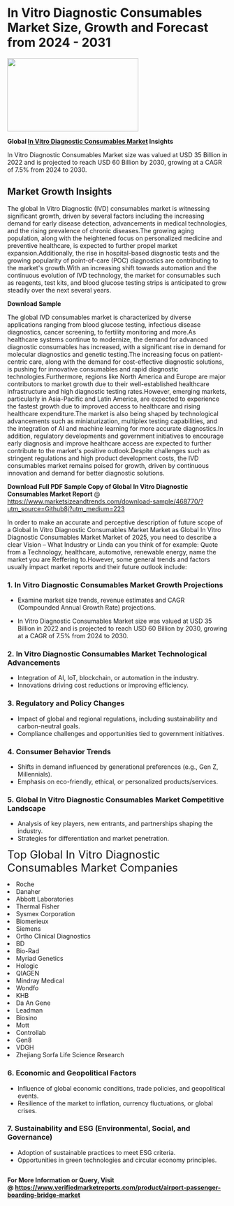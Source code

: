 <H1>In Vitro Diagnostic Consumables Market Size, Growth and Forecast from 2024 - 2031</H1><img class="aligncenter size-medium wp-image-584254" src="https://thirdeyenews.in/wp-content/uploads/2024/09/Global-Market-Research-300x168.jpeg" alt="" width="300" height="168" /><p><strong>Global&nbsp;<a href="https://www.marketsizeandtrends.com/download-sample/468770/?utm_source=Github8j?utm_medium=223">In Vitro Diagnostic Consumables Market</a> Insights</strong></p><p>In Vitro Diagnostic Consumables Market size was valued at USD 35 Billion in 2022 and is projected to reach USD 60 Billion by 2030, growing at a CAGR of 7.5% from 2024 to 2030.</p><p><h2>Market Growth Insights</h2> <p>The global In Vitro Diagnostic (IVD) consumables market is witnessing significant growth, driven by several factors including the increasing demand for early disease detection, advancements in medical technologies, and the rising prevalence of chronic diseases.The growing aging population, along with the heightened focus on personalized medicine and preventive healthcare, is expected to further propel market expansion.Additionally, the rise in hospital-based diagnostic tests and the growing popularity of point-of-care (POC) diagnostics are contributing to the market's growth.With an increasing shift towards automation and the continuous evolution of IVD technology, the market for consumables such as reagents, test kits, and blood glucose testing strips is anticipated to grow steadily over the next several years.</p> <p><strong>Download Sample</strong></p> <p>The global IVD consumables market is characterized by diverse applications ranging from blood glucose testing, infectious disease diagnostics, cancer screening, to fertility monitoring and more.As healthcare systems continue to modernize, the demand for advanced diagnostic consumables has increased, with a significant rise in demand for molecular diagnostics and genetic testing.The increasing focus on patient-centric care, along with the demand for cost-effective diagnostic solutions, is pushing for innovative consumables and rapid diagnostic technologies.Furthermore, regions like North America and Europe are major contributors to market growth due to their well-established healthcare infrastructure and high diagnostic testing rates.However, emerging markets, particularly in Asia-Pacific and Latin America, are expected to experience the fastest growth due to improved access to healthcare and rising healthcare expenditure.The market is also being shaped by technological advancements such as miniaturization, multiplex testing capabilities, and the integration of AI and machine learning for more accurate diagnostics.In addition, regulatory developments and government initiatives to encourage early diagnosis and improve healthcare access are expected to further contribute to the market's positive outlook.Despite challenges such as stringent regulations and high product development costs, the IVD consumables market remains poised for growth, driven by continuous innovation and demand for better diagnostic solutions.</p> <p><span class=""><strong>Download Full PDF Sample Copy of Global In Vitro Diagnostic Consumables Market Report</strong> @ <a href="https://www.marketsizeandtrends.com/download-sample/468770/?utm_source=Github8j?utm_medium=223" target="_blank">https://www.marketsizeandtrends.com/download-sample/468770/?utm_source=Github8j?utm_medium=223</a></span></p><p>In order to make an accurate and perceptive description of future scope of a Global&nbsp;In Vitro Diagnostic Consumables Market Market as Global&nbsp;In Vitro Diagnostic Consumables Market Market of 2025, you need to describe a clear Vision &ndash; What Industry or Linda can you think of for example: Quote from a Technology, healthcare, automotive, renewable energy, name the market you are Reffering to.However, some general trends and factors usually impact market reports and their future outlook include:</p><h3>1.&nbsp;<strong>In Vitro Diagnostic Consumables Market Growth Projections</strong></h3><ul><li>Examine market size trends, revenue estimates and CAGR (Compounded Annual Growth Rate) projections.</li><li><p>In Vitro Diagnostic Consumables Market size was valued at USD 35 Billion in 2022 and is projected to reach USD 60 Billion by 2030, growing at a CAGR of 7.5% from 2024 to 2030.</p></li></ul><h3>2.&nbsp;<strong>In Vitro Diagnostic Consumables Market Technological Advancements</strong></h3><ul><li>Integration of AI, IoT, blockchain, or automation in the industry.</li><li>Innovations driving cost reductions or improving efficiency.</li></ul><h3>3.&nbsp;<strong>Regulatory and Policy Changes</strong></h3><ul><li>Impact of global and regional regulations, including sustainability and carbon-neutral goals.</li><li>Compliance challenges and opportunities tied to government initiatives.</li></ul><h3>4.&nbsp;<strong>Consumer Behavior Trends</strong></h3><ul><li>Shifts in demand influenced by generational preferences (e.g., Gen Z, Millennials).</li><li>Emphasis on eco-friendly, ethical, or personalized products/services.</li></ul><h3>5.&nbsp;<strong>Global In Vitro Diagnostic Consumables Market Competitive Landscape</strong></h3><ul><li>Analysis of key players, new entrants, and partnerships shaping the industry.</li><li>Strategies for differentiation and market penetration.</li></ul><p data-pm-slice="1 1 []"><span style="color: inherit; font-family: inherit; font-size: 25px;">Top Global In Vitro Diagnostic Consumables Market Companies</span></p><div class="" data-test-id=""><p><li>Roche</li><li> Danaher</li><li> Abbott Laboratories</li><li> Thermal Fisher</li><li> Sysmex Corporation</li><li> Biomerieux</li><li> Siemens</li><li> Ortho Clinical Diagnostics</li><li> BD</li><li> Bio-Rad</li><li> Myriad Genetics</li><li> Hologic</li><li> QIAGEN</li><li> Mindray Medical</li><li> Wondfo</li><li> KHB</li><li> Da An Gene</li><li> Leadman</li><li> Biosino</li><li> Mott</li><li> Controllab</li><li> Gen8</li><li> VDGH</li><li> Zhejiang Sorfa Life Science Research</li></p></div><h3>6.&nbsp;<strong>Economic and Geopolitical Factors</strong></h3><ul><li>Influence of global economic conditions, trade policies, and geopolitical events.</li><li>Resilience of the market to inflation, currency fluctuations, or global crises.</li></ul><h3>7.&nbsp;<strong>Sustainability and ESG (Environmental, Social, and Governance)</strong></h3><ul><li>Adoption of sustainable practices to meet ESG criteria.</li><li>Opportunities in green technologies and circular economy principles.</li></ul><h2><strong style="font-size: 14px;">For More Information or Query, Visit @&nbsp;</strong><a style="background-color: #ffffff; font-size: 14px;" href="https://www.marketsizeandtrends.com/report/in-vitro-diagnostic-consumables-market/" target="_blank">https://www.verifiedmarketreports.com/product/airport-passenger-boarding-bridge-market</a></h2>